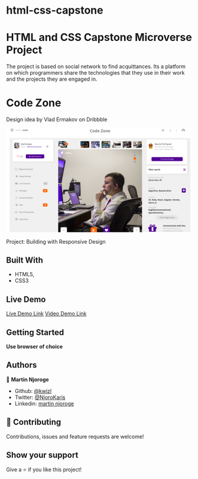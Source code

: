 # html-css-capstone

# HTML and CSS Capstone Microverse Project

The project is based on social network to find acquittances. Its a platform on which programmers share the technologies that they use in their work and the projects they are engaged in.

# Code Zone
Design idea by Vlad Ermakov on Dribbble

![screenshot](assets/img/screenshot/screenshot.png)

Project: Building with Responsive Design

## Built With

- HTML5,
- CSS3

## Live Demo

[Live Demo Link](https://raw.githack.com/kwizl/html-css-capstone/development/index.html)
[Video Demo Link](https://www.loom.com/share/7ea0de1d80c0422686102d12927d4797)

## Getting Started

**Use browser of choice**

## Authors

👤 **Martin Njoroge**

- Github: [@kwizl](https://github.com/kwizl)
- Twitter: [@NjoroKaris](https://twitter.com/NjoroKaris)
- Linkedin: [martin njoroge](https://www.linkedin.com/in/martin-njoroge-098774110/)

## 🤝 Contributing

Contributions, issues and feature requests are welcome!

## Show your support

Give a ⭐️ if you like this project!
